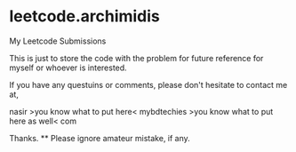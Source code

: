 # leetcode.archimidis

My Leetcode Submissions

This is just to store the code with the problem for future reference for myself or whoever is interested.

If you have any questuins or comments, please don't hesitate to contact me at,

nasir >you know what to put here< mybdtechies >you know what to put here as well< com

Thanks. 
** Please ignore amateur mistake, if any.
